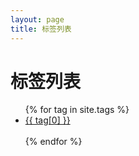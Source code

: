 ```yaml
---
layout: page
title: 标签列表 
---
```


<div class="page-content wc-container">
	<div class="post">
		<h1>标签列表</h1>  
		<ul>
			{% for tag in site.tags %}
			<li class="labelitem"><a href="{{ '/tag/' | append:tag[0] | relative_url }}">{{ tag[0] }}</a></li><br>
			{% endfor %}
		</ul>
	</div>
</div>